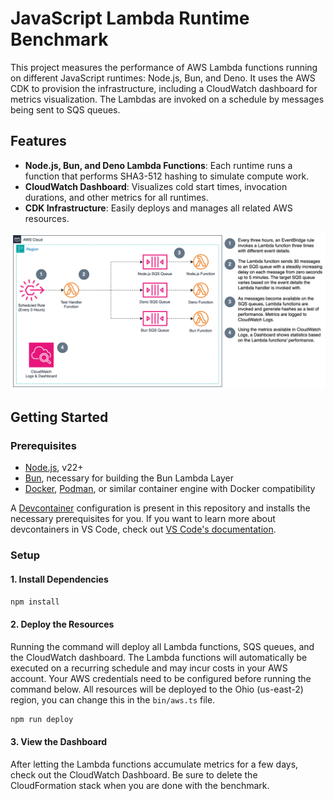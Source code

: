 # JavaScript Lambda Runtime Benchmark

This project measures the performance of AWS Lambda functions running on different JavaScript runtimes: Node.js, Bun, and Deno. It uses the AWS CDK to provision the infrastructure, including a CloudWatch dashboard for metrics visualization. The Lambdas are invoked on a schedule by messages being sent to SQS queues.

## Features

- **Node.js, Bun, and Deno Lambda Functions**: Each runtime runs a function that performs SHA3-512 hashing to simulate compute work.
- **CloudWatch Dashboard**: Visualizes cold start times, invocation durations, and other metrics for all runtimes.
- **CDK Infrastructure**: Easily deploys and manages all related AWS resources.

![AWS infrastructure and orchestration pattern diagram](assets/aws-diagram.svg)

## Getting Started

### Prerequisites

- [Node.js](https://nodejs.org/), v22+
- [Bun](https://bun.sh/), necessary for building the Bun Lambda Layer
- [Docker](https://www.docker.com/), [Podman](https://podman.io/), or similar container engine with Docker compatibility

A [Devcontainer](https://containers.dev) configuration is present in this repository and installs the necessary prerequisites for you. If you want to learn more about devcontainers in VS Code, check out [VS Code's documentation](https://code.visualstudio.com/docs/devcontainers/containers).

### Setup

#### 1. Install Dependencies

```bash
npm install
```

#### 2. Deploy the Resources

Running the command will deploy all Lambda functions, SQS queues, and the CloudWatch dashboard. The Lambda functions will automatically be executed on a recurring schedule and may incur costs in your AWS account. Your AWS credentials need to be configured before running the command below. All resources will be deployed to the Ohio (us-east-2) region, you can change this in the `bin/aws.ts` file.

```bash
npm run deploy
```

#### 3. View the Dashboard

After letting the Lambda functions accumulate metrics for a few days, check out the CloudWatch Dashboard. Be sure to delete the CloudFormation stack when you are done with the benchmark.

